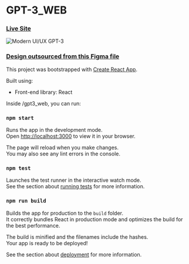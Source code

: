 # GPT-3_WEB
### [Live Site](https://gpt3react.netlify.app)

![Modern UI/UX GPT-3](https://i.ibb.co/TR5LW9z/image.png)

### [Design outsourced from this Figma file](https://www.figma.com/file/lz9lLpFHMxHm2odnwM3R0z/gpt3?node-id=0%3A1)

This project was bootstrapped with [Create React App](https://github.com/facebook/create-react-app).

Built using:

- Front-end library: React

Inside /gpt3_web, you can run:

### `npm start`

Runs the app in the development mode.\
Open [http://localhost:3000](http://localhost:3000) to view it in your browser.

The page will reload when you make changes.\
You may also see any lint errors in the console.

### `npm test`

Launches the test runner in the interactive watch mode.\
See the section about [running tests](https://facebook.github.io/create-react-app/docs/running-tests) for more information.

### `npm run build`

Builds the app for production to the `build` folder.\
It correctly bundles React in production mode and optimizes the build for the best performance.

The build is minified and the filenames include the hashes.\
Your app is ready to be deployed!

See the section about [deployment](https://facebook.github.io/create-react-app/docs/deployment) for more information.
